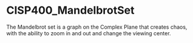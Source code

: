 # CISP400_MandelbrotSet
The Mandelbrot set is a graph on the Complex Plane that creates chaos, with the ability to zoom in and out and change the viewing center.
